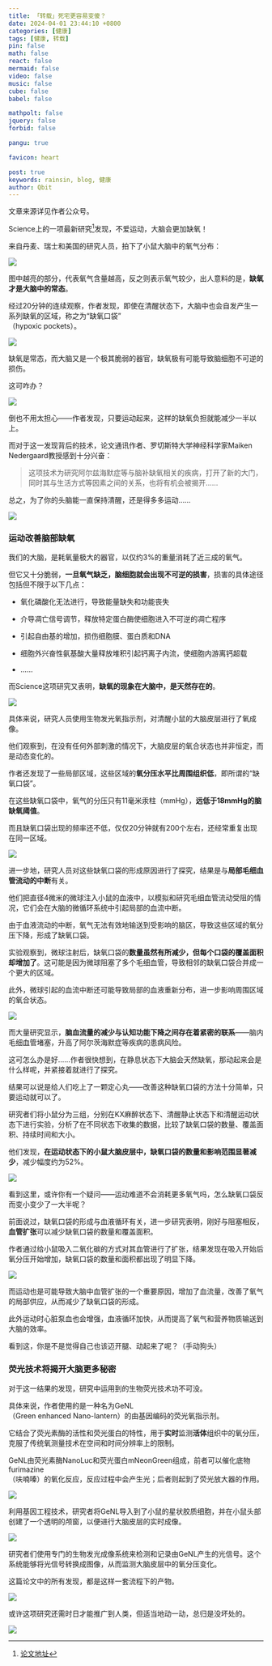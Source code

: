 ```yaml
---
title: 「转载」死宅更容易变傻？
date: 2024-04-01 23:44:10 +0800
categories: [健康]
tags: [健康, 转载]
pin: false
math: false
react: false
mermaid: false
video: false
music: false
cube: false
babel: false

mathpolt: false
jquery: false
forbid: false

pangu: true

favicon: heart

post: true
keywords: rainsin, blog, 健康
author: Qbit
---
```


文章来源详见作者公众号。

Science上的一项最新研究[^paper]发现，不爱运动，大脑会更加缺氧！  
  
来自丹麦、瑞士和美国的研究人员，拍下了小鼠大脑中的氧气分布：  
  
![](https://dlink.host/1drv/aHR0cHM6Ly8xZHJ2Lm1zL2kvcyFBb2VyMmNVNVNsT0ZpUFZCalJucUY1NTRFX1ZBYWc_ZT12TlFFU0c.gif)
  
图中越亮的部分，代表氧气含量越高，反之则表示氧气较少，出人意料的是，**缺氧才是大脑中的常态**。  
  
经过20分钟的连续观察，作者发现，即使在清醒状态下，大脑中也会自发产生一系列缺氧的区域，称之为“缺氧口袋”  
（hypoxic pockets）。  
  
![](https://dlink.host/1drv/aHR0cHM6Ly8xZHJ2Lm1zL2kvcyFBb2VyMmNVNVNsT0ZpUFZHNzJRQ0xxRmJ1RGRROUE_ZT1DU2VRSDk.png)  
  
缺氧是常态，而大脑又是一个极其脆弱的器官，缺氧极有可能导致脑细胞不可逆的损伤。  
  
这可咋办？  
  
![](https://dlink.host/1drv/aHR0cHM6Ly8xZHJ2Lm1zL2kvcyFBb2VyMmNVNVNsT0ZpUFZIUmZwTHhRRXA3bE9yRFE_ZT1GZjJaZVI.png)
  
倒也不用太担心——作者发现，只要运动起来，这样的缺氧负担就能减少一半以上。  
  
而对于这一发现背后的技术，论文通讯作者、罗切斯特大学神经科学家Maiken Nedergaard教授感到十分兴奋：  
> 这项技术为研究阿尔兹海默症等与脑补缺氧相关的疾病，打开了新的大门，同时其与生活方式等因素之间的关系，也将有机会被揭开……  
  
  
总之，为了你的头脑能一直保持清醒，还是得多多运动……

![](https://dlink.host/1drv/aHR0cHM6Ly8xZHJ2Lm1zL2kvcyFBb2VyMmNVNVNsT0ZpUFZJUUVHbWVwaExsTVZYSFE_ZT03RVZZOVI.png)  
  
### 运动改善脑部缺氧  
  
我们的大脑，是耗氧量极大的器官，以仅约3%的重量消耗了近三成的氧气。  
  
但它又十分脆弱，**一旦氧气缺乏，脑细胞就会出现不可逆的损害**，损害的具体途径包括但不限于以下几点：  

- 氧化磷酸化无法进行，导致能量缺失和功能丧失  
  
- 介导凋亡信号调节，释放特定蛋白酶使细胞进入不可逆的凋亡程序  
  
- 引起自由基的增加，损伤细胞膜、蛋白质和DNA  
  
- 细胞外兴奋性氨基酸大量释放堆积引起钙离子内流，使细胞内游离钙超载  
  
- ……  
  
而Science这项研究又表明，**缺氧的现象在大脑中，是天然存在的**。  
  
![](https://dlink.host/1drv/aHR0cHM6Ly8xZHJ2Lm1zL2kvcyFBb2VyMmNVNVNsT0ZpUFZKbllFRDFIb3ozVnVNMlE_ZT1Gc3laRzc.png)  
  
具体来说，研究人员使用生物发光氧指示剂，对清醒小鼠的大脑皮层进行了氧成像。  
  
他们观察到，在没有任何外部刺激的情况下，大脑皮层的氧合状态也并非恒定，而是动态变化的。  
  
作者还发现了一些局部区域，这些区域的**氧分压水平比周围组织低**，即所谓的“缺氧口袋”。  
  
在这些缺氧口袋中，氧气的分压只有11毫米汞柱（mmHg），**远低于18mmHg的脑缺氧阈值**。  
  
而且缺氧口袋出现的频率还不低，仅仅20分钟就有200个左右，还经常重复出现在同一区域。  
  
![](https://dlink.host/1drv/aHR0cHM6Ly8xZHJ2Lm1zL2kvcyFBb2VyMmNVNVNsT0ZpUFZFNUdzLXc3cURaV2VXLUE_ZT1TdVU2VTI.png)  
  
进一步地，研究人员对这些缺氧口袋的形成原因进行了探究，结果是与**局部毛细血管流动的中断**有关。  
  
他们把直径4微米的微球注入小鼠的血液中，以模拟和研究毛细血管流动受阻的情况，它们会在大脑的微循环系统中引起局部的血流中断。  
  
由于血液流动的中断，氧气无法有效地输送到受影响的脑区，导致这些区域的氧分压下降，形成了缺氧口袋。  
  
实验观察到，微球注射后，缺氧口袋的**数量虽然有所减少，但每个口袋的覆盖面积却增加了**。这可能是因为微球阻塞了多个毛细血管，导致相邻的缺氧口袋合并成一个更大的区域。  
  
此外，微球引起的血流中断还可能导致局部的血液重新分布，进一步影响周围区域的氧合状态。  
  
![](https://dlink.host/1drv/aHR0cHM6Ly8xZHJ2Lm1zL2kvcyFBb2VyMmNVNVNsT0ZpUFVfQnBNYzl1SF9vVmxtNmc_ZT1JT3FvUUU.png)  
  
而大量研究显示，**脑血流量的减少与认知功能下降之间存在着紧密的联系**——脑内毛细血管堵塞，升高了阿尔茨海默症等疾病的患病风险。  
  
这可怎么办是好……作者很快想到，在静息状态下大脑会天然缺氧，那动起来会是什么样呢，并紧接着就进行了探究。  
  
结果可以说是给人们吃上了一颗定心丸——改善这种缺氧口袋的方法十分简单，只要运动就可以了。  
  
研究者们将小鼠分为三组，分别在KX麻醉状态下、清醒静止状态下和清醒运动状态下进行实验，分析了在不同状态下收集的数据，比较了缺氧口袋的数量、覆盖面积、持续时间和大小。  
  
他们发现，**在运动状态下的小鼠大脑皮层中，缺氧口袋的数量和影响范围显著减少**，减少幅度约为52%。  
  
![](https://dlink.host/1drv/aHR0cHM6Ly8xZHJ2Lm1zL2kvcyFBb2VyMmNVNVNsT0ZpUFZBN2VQSkNVUnlzaHRId1E_ZT1tZGVKbVU.png)  
  
看到这里，或许你有一个疑问——运动难道不会消耗更多氧气吗，怎么缺氧口袋反而变小变少了一大半呢？  
  
前面说过，缺氧口袋的形成与血液循环有关，进一步研究表明，刚好与阻塞相反，**血管扩张**可以减少缺氧口袋的数量和覆盖面积。  
  
作者通过给小鼠吸入二氧化碳的方式对其血管进行了扩张，结果发现在吸入开始后氧分压开始增加，缺氧口袋的数量和面积都出现了明显下降。  
  
![](https://dlink.host/1drv/aHR0cHM6Ly8xZHJ2Lm1zL2kvcyFBb2VyMmNVNVNsT0ZpUFZEMkxSTHpaWTVMYVM4aEE_ZT1lM1EwYzc.png)  
  
而运动也是可能导致大脑中血管扩张的一个重要原因，增加了血流量，改善了氧气的局部供应，从而减少了缺氧口袋的形成。  
  
此外运动时心脏泵血也会增强，血液循环加快，从而提高了氧气和营养物质输送到大脑的效率。  
  
看到这，你是不是觉得自己也该迈开腿、动起来了呢？（手动狗头） 

### 荧光技术将揭开大脑更多秘密  
  
对于这一结果的发现，研究中运用到的生物荧光技术功不可没。  
  
具体来说，作者使用的是一种名为GeNL  
（Green enhanced Nano-lantern）的由基因编码的荧光氧指示剂。  
  
它结合了荧光素酶的活性和荧光蛋白的特性，用于**实时**监测**活体**组织中的氧分压，克服了传统氧测量技术在空间和时间分辨率上的限制。  
  
GeNL由荧光素酶NanoLuc和荧光蛋白mNeonGreen组成，前者可以催化底物furimazine  
（呋喃嗪）的氧化反应，反应过程中会产生光；后者则起到了荧光放大器的作用。  
  
![](https://dlink.host/1drv/aHR0cHM6Ly8xZHJ2Lm1zL2kvcyFBb2VyMmNVNVNsT0ZpUFUtT2NFdmh6cUl6X3lid3c_ZT1HUFR6NUc.png)  
  
利用基因工程技术，研究者将GeNL导入到了小鼠的星状胶质细胞，并在小鼠头部创建了一个透明的颅窗，以便进行大脑皮层的实时成像。  
  
![](https://dlink.host/1drv/aHR0cHM6Ly8xZHJ2Lm1zL2kvcyFBb2VyMmNVNVNsT0ZpUFZMaGdkc3F3MTAwMmdvalE_ZT11SEl2WDA.png)  
  
研究者们使用专门的生物发光成像系统来检测和记录由GeNL产生的光信号。这个系统能够将光信号转换成图像，从而监测大脑皮层中的氧分压变化。  
  
这篇论文中的所有发现，都是这样一套流程下的产物。  
  
![](https://dlink.host/1drv/aHR0cHM6Ly8xZHJ2Lm1zL2kvcyFBb2VyMmNVNVNsT0ZpUFZGejJpUm1PTzdfSTZlUmc_ZT1EYVpCTjU.png)  
  
或许这项研究还需时日才能推广到人类，但适当地动一动，总归是没坏处的。  
  
![](https://dlink.host/1drv/aHR0cHM6Ly8xZHJ2Lm1zL2kvcyFBb2VyMmNVNVNsT0ZpUFZLLXBXQ1dGRXcxVlJ3dlE_ZT1sMHN5elk.png)  
  
[^paper]: [论文地址](https://www.science.org/doi/10.1126/science.adn1011)
